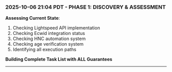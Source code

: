 ### **2025-10-06 21:04 PDT - PHASE 1: DISCOVERY & ASSESSMENT**

**Assessing Current State**:
1. Checking Lightspeed API implementation
2. Checking Ecwid integration status
3. Checking HNC automation system
4. Checking age verification system
5. Identifying all execution paths

**Building Complete Task List with ALL Guarantees**

---
